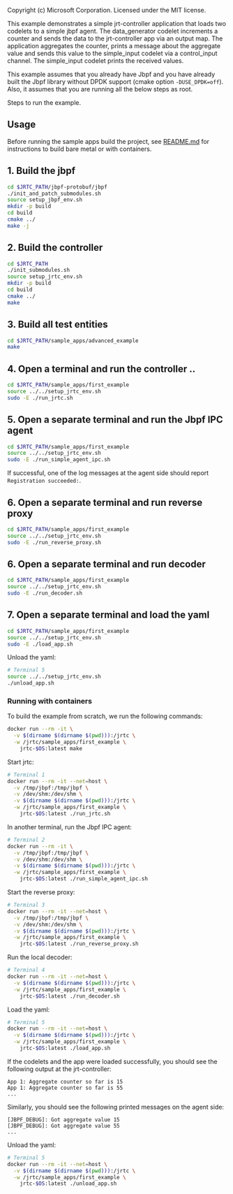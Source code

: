 Copyright (c) Microsoft Corporation.
Licensed under the MIT license.

This example demonstrates a simple jrt-controller application that loads two codelets to a simple jbpf agent.
The data_generator codelet increments a counter and sends the data to the jrt-controller app via an output map.
The application aggregates the counter, prints a message about the aggregate value and sends this
value to the simple_input codelet via a control_input channel. The simple_input codelet prints the received values.

This example assumes that you already have Jbpf and you have already built the Jbpf library without DPDK support (cmake option `-DUSE_DPDK=off`).
Also, it assumes that you are running all the below steps as root.

Steps to run the example.

## Usage

Before running the sample apps build the project, see [README.md](../../README.md) for instructions to build bare metal or with containers.

## 1. Build the jbpf
  ```sh
  cd $JRTC_PATH/jbpf-protobuf/jbpf
  ./init_and_patch_submodules.sh
  source setup_jbpf_env.sh
  mkdir -p build
  cd build
  cmake ../
  make -j
  ```

## 2. Build the controller
  ```sh
  cd $JRTC_PATH
  ./init_submodules.sh
  source setup_jrtc_env.sh
  mkdir -p build
  cd build
  cmake ../
  make
  ```

## 3. Build all test entities
  ```sh
  cd $JRTC_PATH/sample_apps/advanced_example
  make
  ```

## 4. Open a terminal and run the controller ..
  ```sh
  cd $JRTC_PATH/sample_apps/first_example
  source ../../setup_jrtc_env.sh
  sudo -E ./run_jrtc.sh
  ```

## 5. Open a separate terminal and run the Jbpf IPC agent
  ```sh
  cd $JRTC_PATH/sample_apps/first_example
  source ../../setup_jrtc_env.sh
  sudo -E ./run_simple_agent_ipc.sh
  ```

If successful, one of the log messages at the agent side should report `Registration succeeded:`.

## 6. Open a separate terminal and run reverse proxy
  ```sh
  cd $JRTC_PATH/sample_apps/first_example
  source ../../setup_jrtc_env.sh
  sudo -E ./run_reverse_proxy.sh
  ```

## 6. Open a separate terminal and run decoder
  ```sh
  cd $JRTC_PATH/sample_apps/first_example
  source ../../setup_jrtc_env.sh
  sudo -E ./run_decoder.sh
  ```  

## 7. Open a separate terminal and load the yaml
  ```sh
  cd $JRTC_PATH/sample_apps/first_example
  source ../../setup_jrtc_env.sh
  sudo -E ./load_app.sh
  ```

Unload the yaml:
```sh
# Terminal 5
source ../../setup_jrtc_env.sh
./unload_app.sh
```

### Running with containers

To build the example from scratch, we run the following commands:
```sh
docker run --rm -it \
  -v $(dirname $(dirname $(pwd))):/jrtc \
  -w /jrtc/sample_apps/first_example \
    jrtc-$OS:latest make
```

Start jrtc:
```sh
# Terminal 1
docker run --rm -it --net=host \
  -v /tmp/jbpf:/tmp/jbpf \
  -v /dev/shm:/dev/shm \
  -v $(dirname $(dirname $(pwd))):/jrtc \
  -w /jrtc/sample_apps/first_example \
    jrtc-$OS:latest ./run_jrtc.sh
```

In another terminal, run the Jbpf IPC agent:
```sh
# Terminal 2
docker run --rm -it \
  -v /tmp/jbpf:/tmp/jbpf \
  -v /dev/shm:/dev/shm \
  -v $(dirname $(dirname $(pwd))):/jrtc \
  -w /jrtc/sample_apps/first_example \
    jrtc-$OS:latest ./run_simple_agent_ipc.sh
```

Start the reverse proxy:
```sh
# Terminal 3
docker run --rm -it --net=host \
  -v /tmp/jbpf:/tmp/jbpf \
  -v /dev/shm:/dev/shm \
  -v $(dirname $(dirname $(pwd))):/jrtc \
  -w /jrtc/sample_apps/first_example \
    jrtc-$OS:latest ./run_reverse_proxy.sh
```

Run the local decoder:
```sh
# Terminal 4
docker run --rm -it --net=host \
  -v $(dirname $(dirname $(pwd))):/jrtc \
  -w /jrtc/sample_apps/first_example \
    jrtc-$OS:latest ./run_decoder.sh
```

Load the yaml:
```sh
# Terminal 5
docker run --rm -it --net=host \
  -v $(dirname $(dirname $(pwd))):/jrtc \
  -w /jrtc/sample_apps/first_example \
    jrtc-$OS:latest ./load_app.sh
```

If the codelets and the app were loaded successfully, you should see the following output at the jrt-controller:
```
App 1: Aggregate counter so far is 15
App 1: Aggregate counter so far is 55
...
```

Similarly, you should see the following printed messages on the agent side:
```
[JBPF_DEBUG]: Got aggregate value 15
[JBPF_DEBUG]: Got aggregate value 55
...
```

Unload the yaml:
```sh
# Terminal 5
docker run --rm -it --net=host \
  -v $(dirname $(dirname $(pwd))):/jrtc \
  -w /jrtc/sample_apps/first_example \
    jrtc-$OS:latest ./unload_app.sh
```
